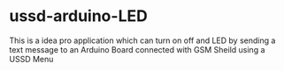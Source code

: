 # ussd-arduino-LED
This is a idea pro application which can turn on off and LED by sending a text message to an Arduino Board connected with GSM Sheild using a USSD Menu
